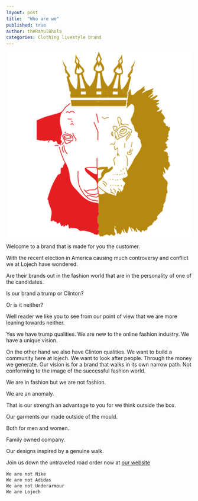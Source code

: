 ```yaml
---
layout: post
title:  "Who are we"
published: true
author: theRahulBhola
categories: Clothing livestyle brand
---
```


![Logech brand](/assets/images/logo.png)

Welcome to a brand that is made for you the customer.

With the recent election in America causing much controversy and conflict we at Lojech have wondered. 

Are their brands out in the fashion world that are in the personality of one of the candidates. 

Is our brand a trump or Clinton? 

Or is it neither?

Well reader we like you to see from our point of view that we are more leaning towards neither.

Yes we have trump qualities. We are new to the online fashion industry. We have a unique vision. 

On the other hand we also have Clinton qualities.
We want to build a community here at lojech. 
We want to look after people. 
Through the money we generate.
Our vision is for a brand that walks in its own narrow path. Not conforming to the image of the successful fashion world. 

We are in fashion but we are not fashion. 

We are an anomaly.

That is our strength an advantage to you for we think outside the box. 

Our garments our made outside of the mould. 

Both for men and women. 

Family owned company.

Our designs inspired by a genuine walk. 

Join us down the untraveled road order now at [our website](http://lojech.com)

    We are not Nike
    We are not Adidas 
    We are not Underarmour 
    We are Lojech
